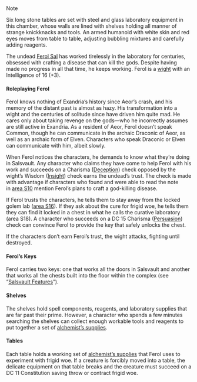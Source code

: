 ### 

> [!NOTE]
> Six long stone tables are set with steel and glass laboratory equipment in this chamber, whose walls are lined with shelves holding all manner of strange knickknacks and tools. An armed humanoid with white skin and red eyes moves from table to table, adjusting bubbling mixtures and carefully adding reagents.

The undead [Ferol Sal](https://www.dndbeyond.com/monsters/744310-ferol-sal) has worked tirelessly in the laboratory for centuries, obsessed with crafting a disease that can kill the gods. Despite having made no progress in all that time, he keeps working. Ferol is a [wight](https://www.dndbeyond.com/monsters/17059-wight) with an Intelligence of 16 (+3).

#### [](https://www.dndbeyond.com/sources/wa/frozen-sick#RoleplayingFerol)Roleplaying Ferol

Ferol knows nothing of Exandria’s history since Aeor’s crash, and his memory of the distant past is almost as hazy. His transformation into a wight and the centuries of solitude since have driven him quite mad. He cares only about taking revenge on the gods—who he incorrectly assumes are still active in Exandria. As a resident of Aeor, Ferol doesn’t speak Common, though he can communicate in the archaic Draconic of Aeor, as well as an archaic form of Elven. Characters who speak Draconic or Elven can communicate with him, albeit slowly.

When Ferol notices the characters, he demands to know what they’re doing in Salsvault. Any character who claims they have come to help Ferol with his work and succeeds on a Charisma ([Deception](https://www.dndbeyond.com/compendium/rules/basic-rules/using-ability-scores#Deception)) check opposed by the wight’s Wisdom ([Insight](https://www.dndbeyond.com/compendium/rules/basic-rules/using-ability-scores#Insight)) check earns the undead’s trust. The check is made with advantage if characters who found and were able to read the note in [area S10](https://www.dndbeyond.com/sources/wa/frozen-sick#S10FerolSalsChamber) mention Ferol’s plans to craft a god-killing disease.

If Ferol trusts the characters, he tells them to stay away from the locked golem lab ([area S16](https://www.dndbeyond.com/sources/wa/frozen-sick#S16GolemLaboratory)). If they ask about the cure for frigid woe, he tells them they can find it locked in a chest in what he calls the curative laboratory (area S18). A character who succeeds on a DC 15 Charisma ([Persuasion](https://www.dndbeyond.com/compendium/rules/basic-rules/using-ability-scores#Persuasion)) check can convince Ferol to provide the key that safely unlocks the chest.

If the characters don’t earn Ferol’s trust, the wight attacks, fighting until destroyed.

#### [](https://www.dndbeyond.com/sources/wa/frozen-sick#FerolsKeys)Ferol’s Keys

Ferol carries two keys: one that works all the doors in Salsvault and another that works all the chests built into the floor within the complex (see “[Salsvault Features](https://www.dndbeyond.com/sources/wa/frozen-sick#SalsvaultFeatures)”).

#### [](https://www.dndbeyond.com/sources/wa/frozen-sick#Shelves)Shelves

The shelves hold spell components, reagents, and laboratory supplies that are far past their prime. However, a character who spends a few minutes searching the shelves can collect enough workable tools and reagents to put together a set of [alchemist’s supplies](https://www.dndbeyond.com/equipment/alchemists-supplies).

#### [](https://www.dndbeyond.com/sources/wa/frozen-sick#Tables)Tables

Each table holds a working set of [alchemist’s supplies](https://www.dndbeyond.com/equipment/alchemists-supplies) that Ferol uses to experiment with frigid woe. If a creature is forcibly moved into a table, the delicate equipment on that table breaks and the creature must succeed on a DC 11 Constitution saving throw or contract frigid woe.